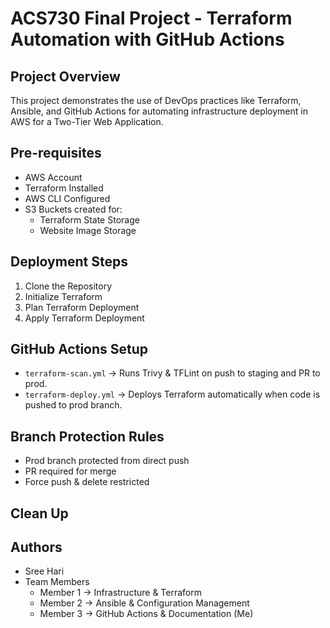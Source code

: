 # ACS730 Final Project - Terraform Automation with GitHub Actions

## Project Overview
This project demonstrates the use of DevOps practices like Terraform, Ansible, and GitHub Actions for automating infrastructure deployment in AWS for a Two-Tier Web Application.

## Pre-requisites
- AWS Account
- Terraform Installed
- AWS CLI Configured
- S3 Buckets created for:
  - Terraform State Storage
  - Website Image Storage

## Deployment Steps
1. Clone the Repository
2. Initialize Terraform
3. Plan Terraform Deployment
4. Apply Terraform Deployment


## GitHub Actions Setup
- `terraform-scan.yml` → Runs Trivy & TFLint on push to staging and PR to prod.
- `terraform-deploy.yml` → Deploys Terraform automatically when code is pushed to prod branch.

## Branch Protection Rules
- Prod branch protected from direct push
- PR required for merge
- Force push & delete restricted

## Clean Up


## Authors
- Sree Hari
- Team Members
  - Member 1 → Infrastructure & Terraform
  - Member 2 → Ansible & Configuration Management
  - Member 3 → GitHub Actions & Documentation (Me)


